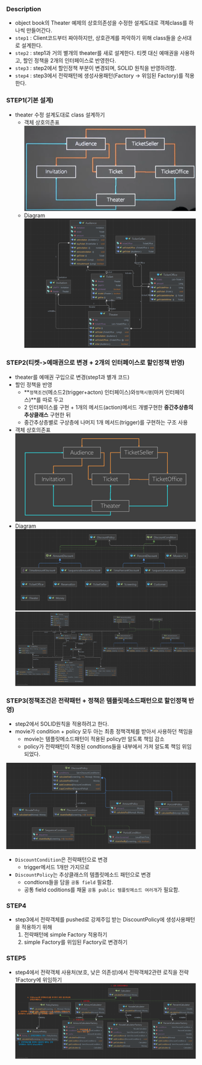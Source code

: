 ### Description
- object book의 Theater 예제의 상호의존성을 수정한 설계도대로 객체class를 하나씩 만들어간다.
- `step1` : Client코드부터 짜야하지만, 상호관계를 파악하기 위해 class들을 순서대로 설계한다.
- `step2` : step1과 거의 별개의 theater를 새로 설계한다. 티켓 대신 예매권을 사용하고, 할인 정책을 2개의 인터페이스로 반영한다.
- `step3` : step2에서 할인정책 부분이 변경되며, SOLID 원칙을 반영하려함.
- `step4` : step3에서 전략패턴에 생성사용패턴(Factory -> 위임된 Factory)를 적용한다.

### STEP1(기본 설계)
- theater 수정 설계도대로 class 설계하기
    - 객체 상호의존표
      ![image-20220122214556326](https://raw.githubusercontent.com/is3js/screenshots/main/image-20220122214556326.png)
    - Diagram
      ![image-20220621120453611](https://raw.githubusercontent.com/is3js/screenshots/main/image-20220621120453611.png)


### STEP2(티켓->예매권으로 변경 + 2개의 인터페이스로 할인정책 반영)
- theater를 예매권 구입으로 변경(step1과 별개 코드)
- 할인 정책을 반영
    - **`정책조건`(메소드2(trigger+acton) 인터페이스)와`정책시행`(마커 인터페이스)**를 따로 두고
    - 2 인터페이스를 구현 + 1개의 메서드(action)메서드 개별구현한 **중간추상층의 추상클래스** 구현한 뒤
    - 중간추상층별로 구상층에 나머지 1개 메서드(trigger)를 구현하는 구조 사용
- 객체 상호의존표
  ![image-20191124163632027](https://raw.githubusercontent.com/is3js/screenshots/main/68747470733a2f2f747661312e73696e61696d672e636e2f6c617267652f30303679386d4e366779316739393633666b337a766a333131713069676d79372e6a7067)
- Diagram
  ![image-20220623170546098](https://raw.githubusercontent.com/is3js/screenshots/main/image-20220623170546098.png)
  ![image-20220623170509341](https://raw.githubusercontent.com/is3js/screenshots/main/image-20220623170509341.png)

### STEP3(정책조건은 전략패턴 + 정책은 템플릿메소드패턴으로 할인정책 반영)
- step2에서 SOLID원칙을 적용하려고 한다.
- movie가 condition + policy 모두 아는 최종 정책객체를 받아서 사용하던 책임을
    - movie는 템플릿메소드패턴이 적용된 policy만 알도록 책임 감소
    - policy가 전략패턴이 적용된 condtions들을 내부에서 가져 알도록 책임 위임 되었다.

![image-20220624005906639](https://raw.githubusercontent.com/is3js/screenshots/main/image-20220624005906639.png)
- `DiscountCondition`은 전략패턴으로 변경
    - trigger메서드 1개만 가지므로
- `DiscountPolicy`는 추상클래스의 템플릿메소드 패턴으로 변경
    - condtions들을 담을 `공통 field` 필요함.
    - 공통 field coditions를 채울 `공통 public 템플릿메소드 여러개`가 필요함.

### STEP4
- step3에서 전략객체를 pushed로 강제주입 받는 DiscountPolicy에 생성사용패턴을 적용하기 위해
    1. 전략패턴에 simple Factory 적용하기
    2. simple Factory를 위임된 Factory로 변경하기

### STEP5
- step4에서 전략객체 사용처(보호, 낮은 의존성)에서 전략객체2관련 로직을 전략1Factory에 위임하기
  ![image-20220626231934396](https://raw.githubusercontent.com/is3js/screenshots/main/image-20220626231934396.png)
    
